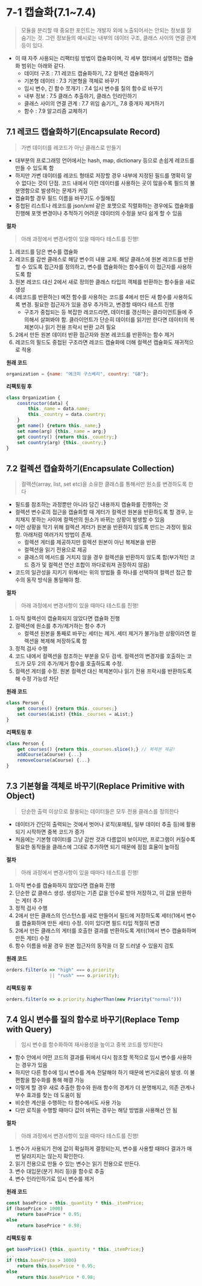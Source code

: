 # 7-1 캡슐화(7.1~7.4)
> 모듈을 분리할 때 중요한 포인트는 개발자 외에 노출되어서는 안되는 정보를 잘 숨기는 것. 그런 정보들의 예시로는 내부의 데이터 구조, 클래스 사이의 연결 관계 등이 있다. 
- 이 때 자주 사용되는 리팩터링 방법이 캡슐화이며, 각 세부 챕터에서 설명하는 캡슐화 범위는 아래와 같다.
    - 데이터 구조 : 7.1 레코드 캡슐화하기, 7.2 컬렉션 캡슐화하기
    - 기본형 데이터 : 7.3 기본형을 객체로 바꾸기
    - 임시 변수, 긴 함수 쪼개기 : 7.4 임시 변수를 질의 함수로 바꾸기
    - 내부 정보 : 7.5 클래스 추출하기, 클래스 인라인하기
    - 클래스 사이의 연결 관계 : 7.7 위임 숨기기,, 7.8 중개자 제거하기
    - 함수 : 7.9 알고리즘 교체하기 

## 7.1 레코드 캡슐화하기(Encapsulate Record) 
> 가변 데이터를 레코드가 아닌 클래스로 만들기<br>
- 대부분의 프로그래밍 언어에서는 hash, map, dictionary 등으로 손쉽게 레코드를 만들 수 있도록 함
- 하지만 가변 데이터를 레코드 형태로 저장할 경우 내부에 지정된 필드를 명확히 알 수 없다는 것이 단점. 코드 내에서 이런 데이터를 사용하는 곳이 많을수록 필드의 불분명함으로 발생하는 문제가 커짐
- 캡슐화할 경우 필드 이름을 바꾸기도 수월해짐
- 중첩된 리스트나 레코드를 json/xml 같은 포맷으로 직렬화하는 경우에도 캡슐화를 진행해 포맷 변경이나 추적하기 어려운 데이터의 수정을 보다 쉽게 할 수 있음

**절차**
> 아래 과정에서 변경사항이 있을 때마다 테스트를 진행!

1. 레코드를 담은 변수를 캡슐화
2. 레코드를 감싼 클래스로 해당 변수의 내용 교체. 해당 클래스에 원본 레코드를 반환할 수 있도록 접근자를 정의하고, 변수를 캡슐화하는 함수들이 이 접근자를 사용하도록 함
3. 원본 레코드 대신 2에서 새로 정의한 클래스 타입의 객체를 반환하는 함수들을 새로 생성
4. (레코드를 반환하는) 예전 함수를 사용하는 코드를 4에서 만든 새 함수를 사용하도록 변경. 필요한 접근자가 있을 경우 추가하고, 변경할 때마다 테스트 진행
    - 구조가 중첩되는 등 복잡한 레코드라면, 데이터를 갱신하는 클라이언트들에 주의해서 살펴봐야 함. 클라이언트가 단순히 데이터를 읽기만 한다면 데이터의 복제본이나 읽기 전용 프락시 반환 고려 필요
5. 2에서 만든 원본 데이터 반환 접근자와 원본 레코드를 반환하는 함수 제거
6. 레코드의 필드도 중첩된 구조라면 레코드 캡슐화에 더해 컬렉션 캡슐화도 재귀적으로 적용

**원래 코드**
```javascript
organization = {name: "에크미 구스베리", country: "GB"};
```
**리팩토링 후**
```javascript
class Organization {
    constructor(data) {
        this._name = data.name;
        this._country = data.country;
    }
    get name() {return this._name;}
    set name(arg) {this._name = arg;}
    get country() {return this._country;}
    set country(arg) {this._country;}
}
```
## 7.2 컬렉션 캡슐화하기(Encapsulate Collection)
> 컬렉션(array, list, set etc)을 소유한 클래스를 통해서만 원소를 변경하도록 한다
- 필드를 참조하는 과정뿐만 아니라 담긴 내용까지 캡슐화를 진행하는 것
- 컬렉션 변수로의 접근을 캡슐화할 때 게터가 컬렉션 원본을 반환하도록 할 경우, 눈치채지 못하는 사이에 컬렉션의 원소가 바뀌는 상황이 발생할 수 있음
- 이런 상황을 막기 위해 컬렉션 게터가 원본을 반환하지 않도록 만드는 과정이 필요함. 아래처럼 여러가지 방법이 존재.
    - 컬렉션 게터를 제공하지만 컬렉션 원본이 아닌 복제본을 반환
    - 컬렉션을 읽기 전용으로 제공
    - 클래스의 메서드를 거치지 않을 경우 컬렉션을 반환하지 않도록 함(부가적인 코드 증가 및 컬렉션 연산 조합이 까다로워져 권장하지 않음)
- 코드의 일관성을 지키기 위해서는 위의 방법들 중 하나를 선택하여 컬렉션 접근 함수의 동작 방식을 통일해야 함.

**절차**
> 아래 과정에서 변경사항이 있을 때마다 테스트를 진행!
1. 아직 컬렉션이 캡슐화되지 않았다면 캡슐화 진행
2. 컬렉션에 원소를 추가/제거하는 함수 추가
    - 컬렉션 원본을 통째로 바꾸는 세터는 제거. 세터 제거가 불가능한 상황이라면 컬렉션을 복제해 저장하도록 함
3. 정적 검사 수행
4. 코드 내에서 컬렉션을 참조하는 부분을 모두 검색. 컬렉션의 변경자를 호출하는 코드가 모두 2의 추가/제거 함수를 호출하도록 수정. 
5. 컬렉션 게터를 수정. 원본 컬렉션 대신 복제본이나 읽기 전용 프락시를 반환하도록 해 수정 가능성 차단

**원래 코드**
```javascript
class Person {
    get courses() {return this._courses;}
    set courses(aList) {this._courses = aList;}
}
```
**리팩토링 후**
```javascript
class Person {
    get courses() {return this._courses.slice();} // 복제본 제공!
    addCourse(aCourse) {...}
    removeCourse(aCourse) {...}
}
```

## 7.3 기본형을 객체로 바꾸기(Replace Primitive with Object)
> 단순한 출력 이상으로 활용되는 데이터들은 모두 전용 클래스를 정의한다
- 데이터가 간단히 출력되는 것에서 벗어나 로직(포매팅, 일부 데이터 추출 등)에 활용되기 시작하면 중복 코드가 증가
- 처음에는 기본형 데이터를 그냥 감싼 것과 다름없이 보이지만, 프로그램이 커질수록 필요한 동작들을 클래스에 그대로 추가하면 되기 때문에 점점 효율이 높아짐

**절차**
> 아래 과정에서 변경사항이 있을 때마다 테스트를 진행!
1. 아직 변수를 캡슐화하지 않았다면 캡슐화 진행
2. 단순한 값 클래스 생성. 생성자는 기존 값을 인수로 받아 저장하고, 이 값을 반환하는 게터 추가
3. 정적 검사 수행
4. 2에서 만든 클래스의 인스턴스를 새로 만들어서 필드에 저장하도록 세터(1에서 변수를 캡슐화하며 만든 세터) 수정. 이미 있다면 필드 타입 적절히 변경
5. 2에서 만든 클래스의 게터를 호출한 결과를 반환하도록 게터(1에서 변수 캡슐화하며 만든 게터) 수정
6. 함수 이름을 바꿀 경우 원본 접근자의 동작을 더 잘 드러낼 수 있을지 검토

**원래 코드**
```javascript
orders.filter(o => "high" === o.priority
                || "rush" === o.priority);
```
**리팩토링 후**
```javascript
orders.filter(o => o.priority.higherThan(new Priority("normal")))
```
## 7.4 임시 변수를 질의 함수로 바꾸기(Replace Temp with Query)
> 임시 변수를 함수화하여 재사용성을 높이고 중복 코드를 방지한다
- 함수 안에서 어떤 코드의 결과를 뒤에서 다시 참조할 목적으로 임시 변수를 사용하는 경우가 있음 
- 하지만 다른 함수에 임시 변수를 계속 전달해야 하기 때문에 번거로움이 발생. 이 불편함을 함수화를 통해 해결 가능 
- 이렇게 할 경우 새로 추출한 함수와 원래 함수의 경계가 더 분명해지고, 의존 관계나 부수 효과를 찾는 데 도움이 됨
- 비슷한 계산을 수행하는 타 함수에서도 사용 가능
- 다만 로직을 수행할 때마다 값이 바뀌는 경우는 해당 방법을 사용해선 안 됨

**절차**
> 아래 과정에서 변경사항이 있을 때마다 테스트를 진행!
1. 변수가 사용되기 전에 값이 확실하게 결정되는지, 변수를 사용할 때마다 결과가 매번 달라지지는 않는지 확인한다.
2. 읽기 전용으로 만들 수 있는 변수는 읽기 전용으로 만든다.
3. 변수 대입문(분기 처리 등)을 함수로 추출
4. 변수 인라인하기로 임시 변수를 제거 

**원래 코드**
```javascript
const basePrice = this._quantity * this._itemPrice;
if (basePrice > 1000)
    return basePrice * 0.95;
else
    return basePrice * 0.98;
```
**리팩토링 후**
```javascript
get basePrice() {this._quantity * this._itemPrice;}
...
if (this.basePrice > 1000)
    return this.basePrice * 0.95;
else
    return this.basePrice * 0.98;
```